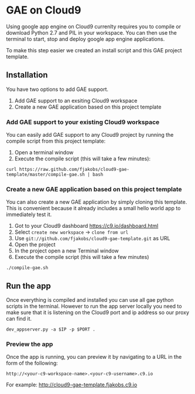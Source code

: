 # GAE on Cloud9

Using google app engine on Cloud9 currenlty requires you to compile or download
Python 2.7 and PIL in your workspace. You can then use the terminal to start,
stop and deploy google app engine applications.

To make this step easier we created an install script and this GAE project
template.


## Installation

You have two options to add GAE support.

1. Add GAE support to an exsiting Cloud9 workspace
2. Create a new GAE application based on this project template

### Add GAE support to your existing Cloud9 workspace

You can easily add GAE support to any Cloud9 project by running the compile script
from this project template:

1. Open a terminal window
2. Execute the compile script (this will take a few minutes):
```
curl https://raw.github.com/fjakobs/cloud9-gae-template/master/compile-gae.sh | bash
```

### Create a new GAE application based on this project template

You can also create a new GAE application by simply cloning this template. This
is convenient because it already includes a small hello world app to immediately 
test it.

1. Got to your Cloud9 dashboard <https://c9.io/dashboard.html>
2. Select `create new workspace` -> `clone from url`
3. Use `git://github.com/fjakobs/cloud9-gae-template.git` as URL
4. Open the project
5. In the project open a new Terminal window
6. Execute the compile script (this will take a few minutes)
```
./compile-gae.sh
```

## Run the app

Once everything is compiled and installed you can use all gae python scripts in 
the terminal. However to run the app server locally you need to make sure that
it is listening on the Cloud9 port and ip address so our proxy can find it.

```
dev_appserver.py -a $IP -p $PORT .
```

### Preview the app

Once the app is running, you can preview it by navigating to a URL in the form
of the following:

```
http://<your-c9-workspace-name>.<your-c9-username>.c9.io
```

For example: http://cloud9-gae-template.fjakobs.c9.io
